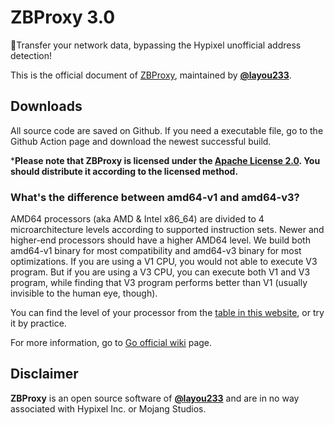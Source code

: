 

# ZBProxy 3.0

🚀Transfer your network data, bypassing the Hypixel unofficial address detection!  

This is the official document of [ZBProxy](https://github.com/layou233/ZBProxy), maintained by **[@layou233](https://github.com/layou233)**.

## Downloads
All source code are saved on Github. If you need a executable file, go to the Github Action page and download the newest successful build.

***Please note that ZBProxy is licensed under the [Apache License 2.0](https://github.com/layou233/ZBProxy/blob/master/LICENSE). You should distribute it according to the licensed method.**

### What's the difference between amd64-v1 and amd64-v3?
AMD64 processors (aka AMD & Intel x86_64) are divided to 4 microarchitecture levels according to supported instruction sets. Newer and higher-end processors should have a higher AMD64 level. We build both amd64-v1 binary for most compatibility and amd64-v3 binary for most optimizations. If you are using a V1 CPU, you would not able to execute V3 program. But if you are using a V3 CPU, you can execute both V1 and V3 program, while finding that V3 program performs better than V1 (usually invisible to the human eye, though).

You can find the level of your processor from the [table in this website](https://xanmod.org/#:~:text=x86%2D64%20psABI%20level%20reference%20%5B%20download%20check%20script), or try it by practice.

For more information, go to [Go official wiki](https://go.dev/wiki/MinimumRequirements#amd64) page.


## Disclaimer
**ZBProxy** is an open source software of **[@layou233](https://github.com/layou233)** and are in no way associated with Hypixel Inc. or Mojang Studios.

